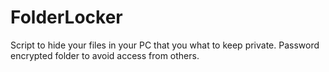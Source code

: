 # FolderLocker
Script to hide your files in your PC that you what to keep private. Password encrypted folder to avoid access from others.
